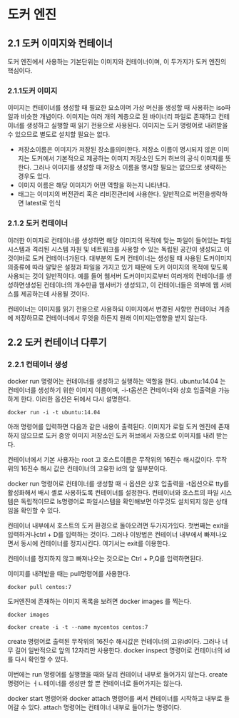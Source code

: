 # 도커 엔진

## 2.1 도커 이미지와 컨테이너

도커 엔진에서 사용하는 기본단위는 이미지와 컨테이너이며, 이 두가지가 도커 엔진의 핵심이다.

### 2.1.1도커 이미지

이미지는 컨테이너를 생성할 때 필요한 요소이며 가상 머신을 생성할 때 사용하는 iso파일과 비슷한 개념이다. 이미지는 여러 개의 계층으로 된 바이너리 파일로 존재하고 컨테이너를 생성하고 실행할 때 읽기 전용으로 사용된다. 이미지는 도커 명령어로 내려받을수 있으므로 별도로 설치할 필요는 없다.


- 저장소이름은 이미지가 저장된 장소를의미한다. 저장소 이름이 명시되지 않은 이미지는 도커에서 기본적으로 제공하는 이미지 저장소인 도커 허브의 공식 이미지를 뜻한다. 그러나 이미지를 생성할 때 저장소 이름을 명시할 필요는 없으므로 생략하는 경우도 있다.
- 이미지 이름은 해당 이미지가 어떤 역할을 하는지 나타낸다.
- 태그는 이미지의 버전관리 혹은 리비전관리에 사용한다. 일반적으로 버전을생략하면 latest로 인식



### 2.1.2 도커 컨테이너

이러한 이미지로 컨테이너를 생성하면 해당 이미지의 목적에 맞는 파일이 들어있는 파일시스템과 격리된 시스템 자원 및 네트워크를 사용할 수 있는 독립된 공간이 생성되고 이것이바로 도커 컨테이너가된다. 대부분의 도커 컨테이너는 생성될 때 사용된 도커이미지의종류에 따라 알맞은 설정과 파일을 가지고 있기 때문에 도커 이미지의 목적에 맞도록 사용되는 것이 일반적이다. 예를 들어 웹서버 도커이미지로부터 여러개의 컨테이너를 생성하면생성된 컨테이너의 개수만큼 웹서버가 생성되고, 이 컨테이너들은 외부에 웹 서비스를 제공하는데 사용될 것이다.

컨테이너는 이미지를 읽기 전용으로 사용하되 이미지에서 변경된 사항만 컨테이너 계층에 저장하므로 컨테이너에서 무엇을 하든지 원래 이미지는영향을 받지 않는다. 


## 2.2 도커 컨테이너 다루기

### 2.2.1 컨테이너 생성 


docker run 명령어는 컨테이너를 생성하고 실행하는 역할을 한다. ubuntu:14.04 는 컨테이너를 생성하기 위한 이미지 이름이며, -i-t옵션은 컨테이너와 상호 입출력을 가능하게 한다. 이러한 옵션은 뒤에서 다시 설명한다.

`docker run -i -t ubuntu:14.04`

아래 명령어를 입력하면 다음과 같은 내용이 출력된다. 이미지가 로컬 도커 엔진에 존재하지 않으므로 도커 중앙 이미지 저장소인 도커 허브에서 자동으로 이미지를 내려 받는다. 


컨테이너에서 기본 사용자는 root 고 호스트이름은 무작위의 16진수 해시값이다. 무작위의 16진수 해시 값은 컨테이너의 고유한 id의 앞 일부분이다.

docker run 명령어로 컨테이너를 생성할 때 -i 옵션은 상호 입출력을 -t옵션으로 tty를 활성화해서 배시 셸로 사용하도록 컨테이너를 설정한다. 컨테이너와 호스트의 파일 시스템은 독립적이므로 ls명령어로 파일시스템을 확인해보면 아무것도 설치되지 않은 상태임을 확인할 수 있다.

컨테이너 내부에서 호스트의 도커 환경으로 돌아오려면 두가지가있다. 첫번째는 exit을 입력하거나ctrl + D를 입력하는 것이다. 그러나 이방법은 컨테이너 내부에서 빠져나오면서 동시에 컨테이너를 정지시킨다. 여기서는 exit를 이용한다. 

컨테이너를 정지하지 않고 빠져나오는 것으로는 Ctrl + P,Q를 입력하면된다.

이미지를 내려받을 때는 pull명령어를 사용한다.

`docker pull centos:7`

도커엔진에 존재하는 이미지 목록을 보려면 docker images 를 찍는다.

`docker images`

`docker create -i -t --name mycentos centos:7`


create 명령어로 출력된 무작위의 16진수 해시값은 컨테이너의 고유id이다. 그러나 너무 길어 일반적으로 앞의 12자리만 사용한다. docker inspect 명령어로 컨테이너의 id를 다시 확인할 수 있다.

이번에는 run 명령어를 실행했을 때와 달리 컨테이너 내부로 들어가지 않는다. create 명령어는 ㅓㄴ테이너를 생성만 할 뿐 컨테이너로 들어가지는 않는다.

docker start 명령어와 docker attach 명령어를 써서 컨테이너를 시작하고 내부로 들어갈 수 있다. attach 명령어는 컨테이너 내부로 들어가는 명령이다.




